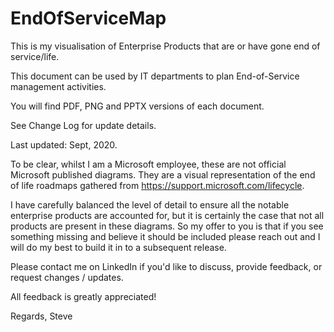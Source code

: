 # EndOfServiceMap

This is my visualisation of Enterprise Products that are or have gone end of service/life.

This document can be used by IT departments to plan End-of-Service management activities.

You will find PDF, PNG and PPTX versions of each document.

See Change Log for update details.

Last updated: Sept, 2020.


To be clear, whilst I am a Microsoft employee, these are not official Microsoft published diagrams. They are a visual representation of the end of life roadmaps gathered from https://support.microsoft.com/lifecycle.

I have carefully balanced the level of detail to ensure all the notable enterprise products are accounted for, but it is certainly the case that not all products are present in these diagrams. So my offer to you is that if you see something missing and believe it should be included please reach out and I will do my best to build it in to a subsequent release.

Please contact me on LinkedIn if you'd like to discuss, provide feedback, or request changes / updates.

All feedback is greatly appreciated!

Regards,
Steve
